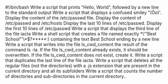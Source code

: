 #!/bin/bash
Write a script that prints “Hello, World”, followed by a new line to the standard output
Write a script that displays a confused smiley "(Ôo)'.
Display the content of the /etc/passwd file.
Display the content of /etc/passwd and /etc/hosts
Display the last 10 lines of /etc/passwd.
Display the first 10 lines of /etc/passwd
Write a script that displays the third line of the file iacta
Write a shell script that creates a file named exactly \*\\'"Best School"\'\\*$\?\*\*\*\*\*:) containing the text Best School ending by a new line
Write a script that writes into the file ls_cwd_content the result of the command ls -la. If the file ls_cwd_content already exists, it should be overwritten. If the file ls_cwd_content does not exist, create it.
Write a script that duplicates the last line of the file iacta.
Write a script that deletes all the regular files (not the directories) with a .js extension that are present in the current directory and all its subfolders
Write a script that counts the number of directories and sub-directories in the current directory..
